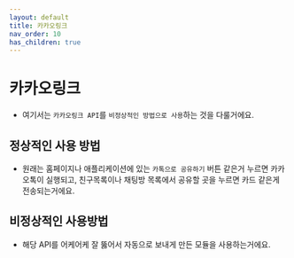 ```yaml
---
layout: default
title: 카카오링크
nav_order: 10
has_children: true
---
```


# 카카오링크
* 여기서는 `카카오링크 API`를 `비정상적인 방법으로 사용`하는 것을 다룰거에요.

## 정상적인 사용 방법
* 원래는 홈페이지나 애플리케이션에 있는 `카톡으로 공유하기` 버튼 같은거 누르면 카카오톡이 실행되고, 친구목록이나 채팅방 목록에서 공유할 곳을 누르면 카드 같은게 전송되는거에요.

## 비정상적인 사용방법
* 해당 API를 어케어케 잘 뚫어서 자동으로 보내게 만든 모듈을 사용하는거에요.

